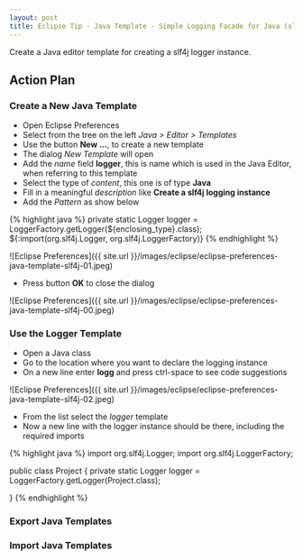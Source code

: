 ```yaml
---
layout: post
title: Eclipse Tip - Java Template - Simple Logging Facade for Java (slf4j)
---
```

Create a Java editor template for creating a slf4j logger instance.


## Action Plan

### Create a New Java Template

- Open Eclipse Preferences
- Select from the tree on the left _Java > Editor > Templates_
- Use the button __New ...__, to create a new template
- The dialog _New Template_ will open
- Add the _name_ field __logger__, this is name which is used in the Java Editor, when referring to this template
- Select the type of _content_, this one is of type __Java__ 
- Fill in a meaningful _description_ like __Create a slf4j logging instance__
- Add the _Pattern_ as show below

{% highlight java %}
private static Logger logger = LoggerFactory.getLogger(${enclosing_type}.class);
${:import(org.slf4j.Logger, org.slf4j.LoggerFactory)}
{% endhighlight %}

![Eclipse Preferences]({{ site.url }}/images/eclipse/eclipse-preferences-java-template-slf4j-01.jpeg)

- Press button __OK__ to close the dialog

![Eclipse Preferences]({{ site.url }}/images/eclipse/eclipse-preferences-java-template-slf4j-00.jpeg)


### Use the Logger Template

- Open a Java class
- Go to the location where you want to declare the logging instance
- On a new line enter __logg__ and press ctrl-space to see code suggestions

![Eclipse Preferences]({{ site.url }}/images/eclipse/eclipse-preferences-java-template-slf4j-02.jpeg)

- From the list select the _logger_ template
- Now a new line with the logger instance should be there, including the required imports

{% highlight java %}
import org.slf4j.Logger;
import org.slf4j.LoggerFactory;

public class Project {
    private static Logger logger = LoggerFactory.getLogger(Project.class);

}
{% endhighlight %}


### Export Java Templates


### Import Java Templates

